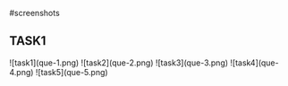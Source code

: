 #screenshots
<h2>TASK1</h2>
![task1](que-1.png)
![task2](que-2.png)
![task3](que-3.png)
![task4](que-4.png)
![task5](que-5.png)



